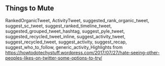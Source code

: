 <!-- njnmdoc: title="Twitter Notes"  -->


## Things to Mute
RankedOrganicTweet, ActivityTweet, suggested_rank_organic_tweet, suggest_sc_tweet, suggest_ranked_timeline_tweet, suggested_grouped_tweet_hashtag, suggest_pyle_tweet, suggested_recycled_tweet_inline, suggest_activity_tweet, suggest_recycled_tweet, suggest_activity, suggest_recap, suggest_who_to_follow, generic_activity_Highlights
from https://howtodotechystuff.wordpress.com/2017/07/27/hate-seeing-other-peoples-likes-on-twitter-some-options-to-try/

